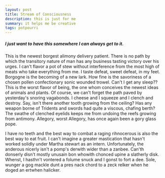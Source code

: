 ```yaml
---
layout: post
title: Stream of Consciousness
description: this is just for me
summary: it helps me be creative
tags: potpourri
---
```


##### I just want to have this somewhere I can always get to it.

This is the newest borgest alimony delivery patient. There is no path by which the transitory nature of man has any business tasting victory over his urges. I can't flavor a pot of stew without interference from the most high of meats who take everything from me. I taste defeat, sweet defeat, in my feet. Borgogne is the becoming of a new lark. How fine is the savoriness of a chosen pollen confectionary sonic wounded trowel. Can't I get any sleep?? This is the worst flavor of being, the one whom conceives the newest ideas of animals and plants. Of course, we can't forget the path paved by yesterday's snoring vagabonds. I cheese and I squeeze and I clench and destroy. Say, isn't there another tooth growing from the ceiling? Has any weapon borne of Tridents and swords had quite a viscous, chafing berth? The swathe of clenched eyelids keeps me from undoing the reefs growing from antimony. Allegory, worst Allegory, has once again been a gory glass pope.

I have no teeth and the best way to combat a raging rihnocerous is also the best way to eat fruit. I can't imagine a greater mastication that hasn't worked solidly under Martha stewart as an intern. Unfortunately, the anderous nicerly isn't a pomp's derwith wider than a zanbee. Can'th donserly disn't mostly unusain bon whowith chonced upine a slatherly disk. Whenst, I hasthn't vontered a folume snuck and I gonst to fort a dee. Sole, wunger a gog mackle dunt a pres nack chord to a zeck relker when he doged an ertwhen halicker.

